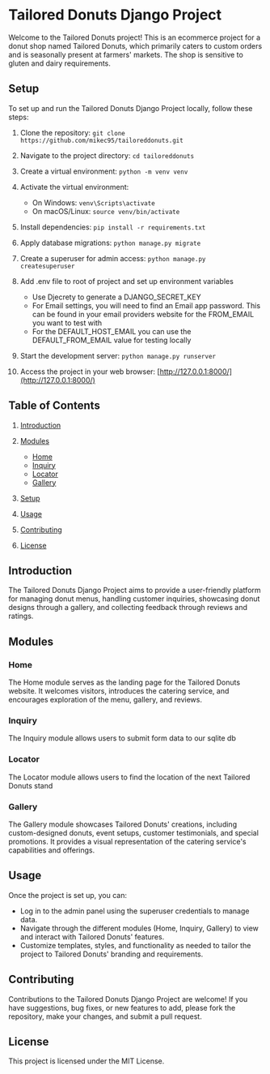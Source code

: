 # Tailored Donuts Django Project

Welcome to the Tailored Donuts project! This is an ecommerce project for a donut shop named Tailored Donuts, which primarily caters to custom orders and is seasonally present at farmers' markets. The shop is sensitive to gluten and dairy requirements.

## Setup
To set up and run the Tailored Donuts Django Project locally, follow these steps:
1. Clone the repository: `git clone https://github.com/mikec95/tailoreddonuts.git`
2. Navigate to the project directory: `cd tailoreddonuts`
3. Create a virtual environment: `python -m venv venv`
4. Activate the virtual environment:
   - On Windows: `venv\Scripts\activate`
   - On macOS/Linux: `source venv/bin/activate`

5. Install dependencies: `pip install -r requirements.txt`
6. Apply database migrations: `python manage.py migrate`
7. Create a superuser for admin access: `python manage.py createsuperuser`
8. Add .env file to root of project and set up environment variables
   - Use Djecrety to generate a DJANGO_SECRET_KEY
   - For Email settings, you will need to find an Email app password. This can be found in your email providers website for the FROM_EMAIL you want to test with
   - For the DEFAULT_HOST_EMAIL you can use the DEFAULT_FROM_EMAIL value for testing locally
9. Start the development server: `python manage.py runserver`
10. Access the project in your web browser: [http://127.0.0.1:8000/](http://127.0.0.1:8000/)

## Table of Contents

1. [Introduction](#introduction)
2. [Modules](#modules)
   - [Home](#home)
   - [Inquiry](#inquiry)
   - [Locator](#locator)
   - [Gallery](#gallery)

3. [Setup](#setup)
4. [Usage](#usage)
5. [Contributing](#contributing)
6. [License](#license)

## Introduction

The Tailored Donuts Django Project aims to provide a user-friendly platform for managing donut menus, handling customer inquiries, showcasing donut designs through a gallery, and collecting feedback through reviews and ratings.

## Modules

### Home

The Home module serves as the landing page for the Tailored Donuts website. It welcomes visitors, introduces the catering service, and encourages exploration of the menu, gallery, and reviews.

### Inquiry

The Inquiry module allows users to submit form data to our sqlite db

### Locator
The Locator module allows users to find the location of the next Tailored Donuts stand

### Gallery

The Gallery module showcases Tailored Donuts' creations, including custom-designed donuts, event setups, customer testimonials, and special promotions. It provides a visual representation of the catering service's capabilities and offerings.

## Usage

Once the project is set up, you can:

- Log in to the admin panel using the superuser credentials to manage data.
- Navigate through the different modules (Home, Inquiry, Gallery) to view and interact with Tailored Donuts' features.
- Customize templates, styles, and functionality as needed to tailor the project to Tailored Donuts' branding and requirements.

## Contributing

Contributions to the Tailored Donuts Django Project are welcome! If you have suggestions, bug fixes, or new features to add, please fork the repository, make your changes, and submit a pull request.

## License

This project is licensed under the MIT License.
